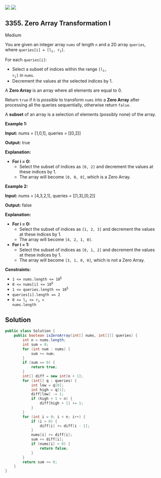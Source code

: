 [![](https://img.shields.io/github/stars/javadev/LeetCode-in-Java?label=Stars&style=flat-square)](https://github.com/javadev/LeetCode-in-Java)
[![](https://img.shields.io/github/forks/javadev/LeetCode-in-Java?label=Fork%20me%20on%20GitHub%20&style=flat-square)](https://github.com/javadev/LeetCode-in-Java/fork)

## 3355\. Zero Array Transformation I

Medium

You are given an integer array `nums` of length `n` and a 2D array `queries`, where <code>queries[i] = [l<sub>i</sub>, r<sub>i</sub>]</code>.

For each `queries[i]`:

*   Select a subset of indices within the range <code>[l<sub>i</sub>, r<sub>i</sub>]</code> in `nums`.
*   Decrement the values at the selected indices by 1.

A **Zero Array** is an array where all elements are equal to 0.

Return `true` if it is _possible_ to transform `nums` into a **Zero Array** after processing all the queries sequentially, otherwise return `false`.

A **subset** of an array is a selection of elements (possibly none) of the array.

**Example 1:**

**Input:** nums = [1,0,1], queries = \[\[0,2]]

**Output:** true

**Explanation:**

*   **For i = 0:**
    *   Select the subset of indices as `[0, 2]` and decrement the values at these indices by 1.
    *   The array will become `[0, 0, 0]`, which is a Zero Array.

**Example 2:**

**Input:** nums = [4,3,2,1], queries = \[\[1,3],[0,2]]

**Output:** false

**Explanation:**

*   **For i = 0:**
    *   Select the subset of indices as `[1, 2, 3]` and decrement the values at these indices by 1.
    *   The array will become `[4, 2, 1, 0]`.
*   **For i = 1:**
    *   Select the subset of indices as `[0, 1, 2]` and decrement the values at these indices by 1.
    *   The array will become `[3, 1, 0, 0]`, which is not a Zero Array.

**Constraints:**

*   <code>1 <= nums.length <= 10<sup>5</sup></code>
*   <code>0 <= nums[i] <= 10<sup>5</sup></code>
*   <code>1 <= queries.length <= 10<sup>5</sup></code>
*   `queries[i].length == 2`
*   <code>0 <= l<sub>i</sub> <= r<sub>i</sub> < nums.length</code>

## Solution

```java
public class Solution {
    public boolean isZeroArray(int[] nums, int[][] queries) {
        int n = nums.length;
        int sum = 0;
        for (int num : nums) {
            sum += num;
        }
        if (sum == 0) {
            return true;
        }
        int[] diff = new int[n + 1];
        for (int[] q : queries) {
            int low = q[0];
            int high = q[1];
            diff[low] -= 1;
            if (high + 1 < n) {
                diff[high + 1] += 1;
            }
        }
        for (int i = 0; i < n; i++) {
            if (i > 0) {
                diff[i] += diff[i - 1];
            }
            nums[i] += diff[i];
            sum += diff[i];
            if (nums[i] > 0) {
                return false;
            }
        }
        return sum <= 0;
    }
}
```